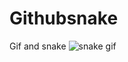 # Githubsnake
Gif and snake
![snake gif](https://github.com/YOUR_USERNAME/YOUR_USERNAME/blob/output/github-contribution-grid-snake.gif)

